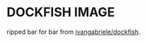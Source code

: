 # DOCKFISH IMAGE  
  
ripped bar for bar from [ivangabriele/dockfish](https://github.com/ivangabriele/dockfish).